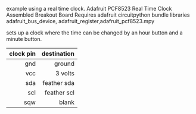example using a real time clock. Adafruit PCF8523 Real Time Clock Assembled Breakout Board
Requires adafruit circuitpython bundle libraries adafruit_bus_device, adafruit_register,adafruit_pcf8523.mpy

sets up a clock where the time can be changed by an hour button and a minute button.

| clock pin | destination |
|----------:|------------:|
| gnd       | ground      |
| vcc       | 3 volts     |
| sda       | feather sda |
| scl       | feather scl |
| sqw       | blank       |

